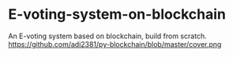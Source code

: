 # E-voting-system-on-blockchain
An E-voting system based on blockchain, build from scratch.
https://github.com/adi2381/py-blockchain/blob/master/cover.png
